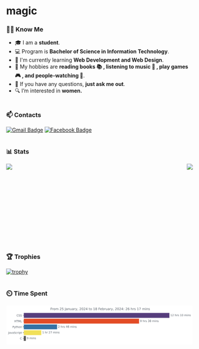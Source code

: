 <h1> magic </h1>

### 🐱‍💻 Know Me

- 🎓 I am a **student**.
- 💻 Program is **Bachelor of Science in Information Technology**.
- 🌱 I'm currently learning **Web Development and Web Design**. 
- 🤔 My hobbies are **reading books 📚 , listening to music 🎵 , play games 🎮 , and people-watching 👀**.
- 💬 If you have any questions, **just ask me out**.
- 🔍 I’m interested in **women.**
<h1 align="center"></h1>

### 📫 Contacts
  
[![Gmail Badge](https://img.shields.io/badge/-Gmail-c14438?style=flat-square&logo=Gmail&logoColor=white&link=mailto:rondonbrij@gmail.com)](rondonbrij@gmail.com)
[![Facebook Badge](https://img.shields.io/badge/-Facebook-3b5998?style=flat-square&labelColor=3b5998&logo=facebook&logoColor=white&link=https://www.facebook.com/rondonbrij/)](https://www.facebook.com/rondonbrij/)
<h1 align="center"></h1>

### 📊 Stats

<img align="left" src="https://github-readme-stats.vercel.app/api?username=rondonbrij&count_private=true&show_icons=true" />
<img align="right" src="https://github-readme-stats.vercel.app/api/top-langs/?username=rondonbrij&layout=compact&langs_count=10" />
<img height="150" />

<br> <br>
<h1 align="center"></h1>

### 🏆 Trophies
[![trophy](https://github-profile-trophy.vercel.app/?username=rondonbrij&row=2&column=10&margin-w=15&margin-h=15)](https://github.com/ryo-ma/github-profile-trophy)
<h1 align="center"></h1>

### ⏲️ Time Spent
<img
  src="https://github.com/rondonbrij/rondonbrij/blob/main/images/stat.svg"
  alt="Rondonbrij's Activity"
/>
